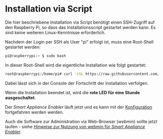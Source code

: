 # Installation via Script
Die hier beschriebene Installation via Script benötigt einen SSH-Zugriff auf den Raspberry Pi, so dass das Installationsscript gestartet werden kann. Es sind keine weiteren Linux-Kenntnisse erforderlich.

Nachdem der Login per SSH als User "pi" erfolgt ist, muss eine Root-Shell gestartet werden:
```bash
pi@raspberrypi:~ $ sudo bash
```

In dieser Root-Shell wird die eigentliche Installation wie folgt gestartet:
```bash
root@raspberrypi:/home/pi# curl -sSL https://raw.githubusercontent.com/camueller/SmartApplianceEnabler/master/install/setup.sh | sh
```

Dabei lässt sich in der Console der Fortschritt der Installation verfolgen.

Wenn die Installation beendet ist, wird die **rote LED für eine Stunde ausgeschaltet**.

Der *Smart Appliance Enabler* läuft jetzt und es kann mit der [Konfiguration](Configuration_DE.md) fortgefahren werden werden.

Auch die Software zur Administration via Web-Browser (*webmin*) sollte jetzt laufen - siehe [Hinweise zur Nutzung von webmin für *Smart Appliance Enabler*](Webmin_DE.md).
